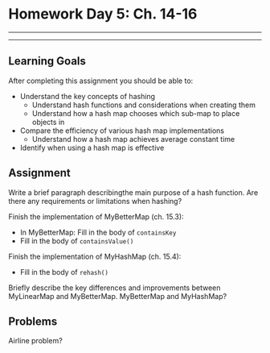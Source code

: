 
# Homework Day 5: Ch. 14-16

---
---

## Learning Goals

After completing this assignment you should be able to:
* Understand the key concepts of hashing
  * Understand hash functions and considerations when creating them
  * Understand how a hash map chooses which sub-map to place objects in
* Compare the efficiency of various hash map implementations
  * Understand how a hash map achieves average constant time
* Identify when using a hash map is effective

## Assignment

Write a brief paragraph describingthe main purpose of a hash function.  Are there any requirements or limitations when hashing?

Finish the implementation of MyBetterMap (ch. 15.3):
* In MyBetterMap: Fill in the body of `containsKey`
* Fill in the body of `containsValue()`

Finish the implementation of MyHashMap (ch. 15.4):
* Fill in the body of `rehash()`

Briefly describe the key differences and improvements between MyLinearMap and MyBetterMap.  MyBetterMap and MyHashMap?

## Problems

Airline problem?